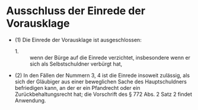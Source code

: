 # Ausschluss der Einrede der Vorausklage

- (1) Die Einrede der Vorausklage ist ausgeschlossen: <dl style="font-weight:normal;font-style:normal;text-decoration:none;"><dt>1.</dt><dd style="font-weight:normal;font-style:normal;text-decoration:none;"><div>wenn der Bürge auf die Einrede verzichtet, insbesondere wenn er sich als Selbstschuldner verbürgt hat,

- (2) In den Fällen der Nummern 3, 4 ist die Einrede insoweit zulässig, als sich der Gläubiger aus einer beweglichen Sache des Hauptschuldners befriedigen kann, an der er ein Pfandrecht oder ein Zurückbehaltungsrecht hat; die Vorschrift des § 772 Abs. 2 Satz 2 findet Anwendung.

